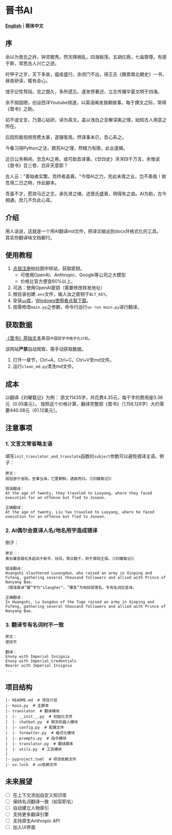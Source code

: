 # 晋书AI
[**English**](README_EN.md) | **简体中文**


## 序
余以为晋氏之祚，钟灵毓秀。然天降祸乱，四海板荡，五胡扛鼎，七庙隳尊。有感于斯，常思古人兴亡之迹。

时甲子之岁，天下多故，瘟疫盛行。余闭门不出，得王氏《魏晋南北朝史》一书，昼夜研读，辄有会心。

惜乎记性驽钝，览之既久，多所遗忘。遂发愤著述，立志传播华夏文明于四海。

余不揣固陋，创设西洋Youtube频道，以英语阐发我朝故事。每于撰文之际，常得《晋书》之助。

初不谙文言，乃潜心钻研，译为英文。盖以浅白之言解深奥之理，始知古人用意之所在。

后因剪裁视频劳费太甚，遂辍笔焉。然译事未已，吾心系之。

今春习得Python之法，颇究AI之理，然精力有限，此业遂搁。

近日公务稍闲，忽念AI之用，或可助吾译事。《廿四史》洋洋四千万言，余惟读《晋书》百三卷，岂非天意耶？

古人云："善始者实繁，克终者盖寡。"今借AI之力，完此未竟之业，岂不美哉！故吾用二日之時，作此腳本。

吾虽不才，愿效马迁之志，承先贤之绪，述晋氏盛衰，明得失之由。AI为助，古今相通，庶几不负此心耳。

## 介绍
用人话说，这就是一个用AI翻译md文件，把译文输出到docx并格式化的工具。
其实你翻译啥文档都行。

## 使用教程
1. [点我注册](https://api.bltcy.ai/register?aff=q3ue)柏拉图中转站，获取密钥。
   - 可使用OpenAI、Anthropic、Google等公司之大模型
   - 价格比官方便宜60%以上。
2. 可选：使用OpenAI密钥（需要修改转发地址）
3. 根目录创建`.env`文件，输入汝之密钥于`BLT_KEY`。
4. 安装[`uv`库](https://github.com/astral-sh/uv)，[Windows使用者点我下载](https://github.com/astral-sh/uv/releases/download/0.5.8/uv-x86_64-pc-windows-msvc.zip)。
5. 按需修改`main.py`之参数，命令行运行`uv run main.py`进行翻译。

## 获取数据
[《晋书》原始文本](https://ctext.org/wiki.pl?if=gb&res=788577&remap=gb)来自`中国哲学书电子化计划`。

该网站**严禁**自动爬取，需手动获取数据。
1. 打开一章节，Ctrl+A，Ctrl+C，Ctrl+V至md文件。
2. 运行`clean_md.py`清洗md文件。

## 成本
以翻译《刘曜载记》为例：
原文11435字，共花费4.35元，每千字的费用是0.38元（0.05美元）。
按照这个价格计算，翻译完整部《晋书》（1,158,126字）大约需要440.08元（61.12美元）。

## 注意事项
### 1. 文言文常省略主语
填写`init_translator_and_translate`函数的`subject`参数可以避免错译主语。例子：
```
原文：
弱冠游于洛阳，坐事当诛，亡匿朝鲜，遇赦而归。（《刘曜载记》）

错误翻译：
At the age of twenty, they traveled to Luoyang, where they faced execution for an offense but fled to Joseon.

正确翻译：
At the age of twenty, Liu Yao traveled to Luoyang, where he faced execution for an offense but fled to Joseon.
```

### 2. AI偶尔会直译人名/地名用字造成错译
例子：
```
原文：
黄石屠各路松多起兵于新平、扶风，聚众数千，附于南阳王保。（《刘曜载记》）

错误翻译：
Huangshi slauthered Lusongduo, who raised an army in Xinping and Fufeng, gathering several thousand followers and allied with Prince of Nanyang Bao.
（错误直译“屠”字为"slaugher"。“屠各”为匈奴部落名，专有名词应音译。

正确翻译：
In Huangshi, Lu Songduo of the Tuge raised an army in Xinping and Fufeng, gathering several thousand followers and allied with Prince of Nanyang Bao.
```

### 3. 翻译专有名词时不一致
```
原文：
使持节

翻译：
Envoy with Imperial Insignia
Envoy with Imperial Credentials
Bearer with Imperial Insignia
...
```


## 项目结构
```
|- README.md  # 项目介绍
|- main.py  # 主脚本
|- translator  # 翻译模块
|  |- __init__.py  # 初始化文件
|  |- chatbot.py  # 聊天机器人模块
|  |- config.py  # 配置文件
|  |- formatter.py  # 格式化模块
|  |- prompts.py  # 指令模块
|  |- translator.py  # 翻译脚本
|  |- utils.py  # 工具模块
|
|- pyproject.toml  # 项目依赖文件
|- uv.lock  # uv依赖文件
```

## 未来展望
- [ ] 在上下文添加自定义知识库
- [ ] 保持名词翻译一致（如官职名）
- [ ] 自动建立人物索引
- [ ] 支持更多翻译引擎
- [ ] 支持原生Anthropic API
- [ ] 加入UI界面
